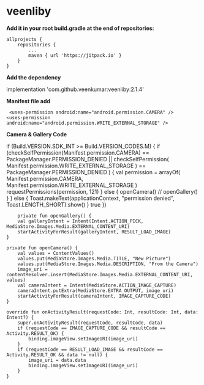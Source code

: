 # veenliby

**Add it in your root build.gradle at the end of repositories:**

	allprojects {
		repositories {
			...
			maven { url 'https://jitpack.io' }
		}
	}
  
  **Add the dependency**
  
  implementation 'com.github.veenkumar:veenliby:2.1.4'
  
  **Manifest file add**
  
     <uses-permission android:name="android.permission.CAMERA" />
    <uses-permission android:name="android.permission.WRITE_EXTERNAL_STORAGE" />
    
 **Camera & Gallery Code**
  
  if (Build.VERSION.SDK_INT >= Build.VERSION_CODES.M) {
                if (checkSelfPermission(Manifest.permission.CAMERA) == PackageManager.PERMISSION_DENIED || checkSelfPermission(
                        Manifest.permission.WRITE_EXTERNAL_STORAGE
                    )
                    == PackageManager.PERMISSION_DENIED
                ) {
                    val permission = arrayOf(
                        Manifest.permission.CAMERA,
                        Manifest.permission.WRITE_EXTERNAL_STORAGE
                    )
                    requestPermissions(permission, 121)
                } else {
                    openCamera()
//                    openGallery()
                }
            } else {
                Toast.makeText(applicationContext, "permission denied", Toast.LENGTH_SHORT).show()
            }
            true
        })
	
	    private fun openGallery() {
        val galleryIntent = Intent(Intent.ACTION_PICK, MediaStore.Images.Media.EXTERNAL_CONTENT_URI)
        startActivityForResult(galleryIntent, RESULT_LOAD_IMAGE)
    }

    private fun openCamera() {
        val values = ContentValues()
        values.put(MediaStore.Images.Media.TITLE, "New Picture")
        values.put(MediaStore.Images.Media.DESCRIPTION, "From the Camera")
        image_uri = contentResolver.insert(MediaStore.Images.Media.EXTERNAL_CONTENT_URI, values)
        val cameraIntent = Intent(MediaStore.ACTION_IMAGE_CAPTURE)
        cameraIntent.putExtra(MediaStore.EXTRA_OUTPUT, image_uri)
        startActivityForResult(cameraIntent, IMAGE_CAPTURE_CODE)
    }

    override fun onActivityResult(requestCode: Int, resultCode: Int, data: Intent?) {
        super.onActivityResult(requestCode, resultCode, data)
        if (requestCode == IMAGE_CAPTURE_CODE && resultCode == Activity.RESULT_OK) {
            binding.imageView.setImageURI(image_uri)
        }
        if (requestCode == RESULT_LOAD_IMAGE && resultCode == Activity.RESULT_OK && data != null) {
            image_uri = data.data
            binding.imageView.setImageURI(image_uri)
        }
    }
